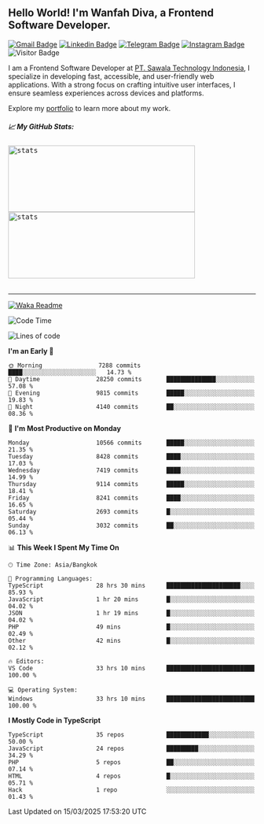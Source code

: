## Hello World! I'm Wanfah Diva, a Frontend Software Developer.

[![Gmail Badge](https://img.shields.io/badge/-Gmail-white?style=plastic&logo=Gmail&link=mailto:aditputrafirmansyah@gmail.com)](mailto:wanfahdivaa@gmail.com)
[![Linkedin Badge](https://img.shields.io/badge/-LinkedIn-blue?style=plastic&logo=Linkedin&link=https://www.linkedin.com/in/aditputrafirmansyah/)](https://www.linkedin.com/in/wanfahdiva/)
[![Telegram Badge](https://img.shields.io/badge/-Telegram-blue?style=plastic&logo=telegram&link=https://t.me/Adithya_13)](https://t.me/wanfahdiva)
[![Instagram Badge](https://img.shields.io/badge/-Instagram-white?style=plastic&logo=instagram&link=https://www.instagram.com/adithya_firmansyahputra/)](https://www.instagram.com/wnfhdva/)
![Visitor Badge](https://visitor-badge.laobi.icu/badge?page_id=wanfahdiva.wanfahdiva)

<p>
I am a Frontend Software Developer at <a href="https://sawala/tech" target="_blank">PT. Sawala Technology Indonesia</a>, I specialize in developing fast, accessible, and user-friendly web applications. With a strong focus on crafting intuitive user interfaces, I ensure seamless experiences across devices and platforms.

Explore my <a href="http://wanfahdiva-com.vercel.app/" target="_blank">portfolio</a> to learn more about my work.
</p>

<h5 align="left">
  
📈 **My GitHub Stats:**

</h5>

<div align="left">
<kbd>
  <img height="135em" width="380em" alt="stats" src="https://github-readme-stats-salesp07.vercel.app/api?username=wanfahdiva&count_private=true&show_icons=true&theme=react&rank_icon=github&border_radius=10&hide_title=true"></kbd>
</kbd>
<kbd>
    <img height="135em" width="380em" alt="stats" src="https://github-readme-activity-graph.vercel.app/graph?username=wanfahdiva&theme=react&hide_title=true"></kbd>
</div>

<br />

---

[![Waka Readme](https://github.com/wanfahdiva/wanfahdiva/actions/workflows/waka.yml/badge.svg)](https://github.com/wanfahdiva/wanfahdiva/actions/workflows/waka.yml)

<!--START_SECTION:waka-->
![Code Time](http://img.shields.io/badge/Code%20Time-1%2C815%20hrs%2016%20mins-blue)

![Lines of code](https://img.shields.io/badge/From%20Hello%20World%20I%27ve%20Written-22.8%20million%20lines%20of%20code-blue)

**I'm an Early 🐤** 

```text
🌞 Morning                7288 commits        ████░░░░░░░░░░░░░░░░░░░░░   14.73 % 
🌆 Daytime                28250 commits       ██████████████░░░░░░░░░░░   57.08 % 
🌃 Evening                9815 commits        █████░░░░░░░░░░░░░░░░░░░░   19.83 % 
🌙 Night                  4140 commits        ██░░░░░░░░░░░░░░░░░░░░░░░   08.36 % 
```
📅 **I'm Most Productive on Monday** 

```text
Monday                   10566 commits       █████░░░░░░░░░░░░░░░░░░░░   21.35 % 
Tuesday                  8428 commits        ████░░░░░░░░░░░░░░░░░░░░░   17.03 % 
Wednesday                7419 commits        ████░░░░░░░░░░░░░░░░░░░░░   14.99 % 
Thursday                 9114 commits        █████░░░░░░░░░░░░░░░░░░░░   18.41 % 
Friday                   8241 commits        ████░░░░░░░░░░░░░░░░░░░░░   16.65 % 
Saturday                 2693 commits        █░░░░░░░░░░░░░░░░░░░░░░░░   05.44 % 
Sunday                   3032 commits        ██░░░░░░░░░░░░░░░░░░░░░░░   06.13 % 
```


📊 **This Week I Spent My Time On** 

```text
🕑︎ Time Zone: Asia/Bangkok

💬 Programming Languages: 
TypeScript               28 hrs 30 mins      █████████████████████░░░░   85.93 % 
JavaScript               1 hr 20 mins        █░░░░░░░░░░░░░░░░░░░░░░░░   04.02 % 
JSON                     1 hr 19 mins        █░░░░░░░░░░░░░░░░░░░░░░░░   04.02 % 
PHP                      49 mins             █░░░░░░░░░░░░░░░░░░░░░░░░   02.49 % 
Other                    42 mins             █░░░░░░░░░░░░░░░░░░░░░░░░   02.12 % 

🔥 Editors: 
VS Code                  33 hrs 10 mins      █████████████████████████   100.00 % 

💻 Operating System: 
Windows                  33 hrs 10 mins      █████████████████████████   100.00 % 
```

**I Mostly Code in TypeScript** 

```text
TypeScript               35 repos            ████████████░░░░░░░░░░░░░   50.00 % 
JavaScript               24 repos            █████████░░░░░░░░░░░░░░░░   34.29 % 
PHP                      5 repos             ██░░░░░░░░░░░░░░░░░░░░░░░   07.14 % 
HTML                     4 repos             █░░░░░░░░░░░░░░░░░░░░░░░░   05.71 % 
Hack                     1 repo              ░░░░░░░░░░░░░░░░░░░░░░░░░   01.43 % 
```




 Last Updated on 15/03/2025 17:53:20 UTC
<!--END_SECTION:waka-->
